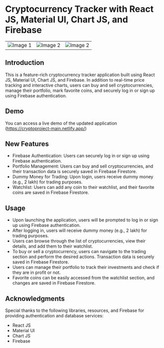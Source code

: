 # Cryptocurrency Tracker with React JS, Material UI, Chart JS, and Firebase


<table>
  <tr>
    <td align="left"><img src="https://github.com/raushan6760/Crypto-Simulator/assets/101269000/31c83e1f-36be-47d3-9028-f0ae8df5e2ef" alt="Image 1"></td>
    <td align="right"><img src="https://github.com/raushan6760/Crypto-Simulator/assets/101269000/aef434bd-62ab-4b18-aca6-40b6fb624c4e" alt="Image 2"></td>
    <td align="right"><img src="https://github.com/raushan6760/Crypto-Simulator/assets/101269000/5d83979e-31da-4939-a923-bbe195267dec" alt="Image 2"></td>
  </tr>
</table>


## Introduction

This is a feature-rich cryptocurrency tracker application built using React JS, Material UI, Chart JS, and Firebase. In addition to real-time price tracking and interactive charts, users can buy and sell cryptocurrencies, manage their portfolio, mark favorite coins, and securely log in or sign up using Firebase authentication. 

## Demo
You can access a live demo of the updated application (https://cryptoproject-main.netlify.app/)

## New Features
- Firebase Authentication: Users can securely log in or sign up using Firebase authentication.
- Portfolio Management: Users can buy and sell cryptocurrencies, and their transaction data is securely saved in Firebase Firestore.
- Dummy Money for Trading: Upon login, users receive dummy money (e.g., 2 lakh) for trading purposes.
- Watchlist: Users can add any coin to their watchlist, and their favorite coins are saved in Firebase Firestore.

## Usage
- Upon launching the application, users will be prompted to log in or sign up using Firebase authentication.
- After logging in, users will receive dummy money (e.g., 2 lakh) for trading purposes.
- Users can browse through the list of cryptocurrencies, view their details, and add them to their watchlist.
- To buy or sell a cryptocurrency, users can navigate to the trading section and perform the desired actions. Transaction data is securely saved in Firebase Firestore.
- Users can manage their portfolio to track their investments and check if they are in profit or not.
- Favorite coins can be easily accessed from the watchlist section, and changes are saved in Firebase Firestore.

## Acknowledgments
Special thanks to the following libraries, resources, and Firebase for providing authentication and database services:

- React JS
- Material UI
- Chart JS
- Firebase

